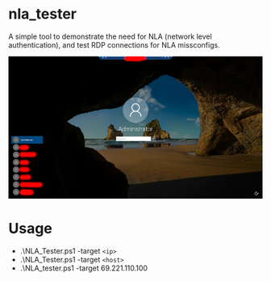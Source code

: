 # nla_tester
A simple tool to demonstrate the need for NLA (network level authentication), and test RDP connections for NLA missconfigs. 

![alt text](https://github.com/ArronJablonowski/nla_tester/blob/main/NLA_smaller.png?raw=true)

Usage
=====
* .\NLA_Tester.ps1 -target `<ip>`
* .\NLA_Tester.ps1 -target `<host>`
* .\NLA_tester.ps1 -target 69.221.110.100
